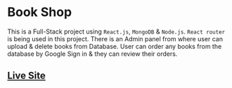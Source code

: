 # Book Shop

This is a Full-Stack project using `React.js`, `MongoDB` & `Node.js`. `React router` is being used in this project. There is an Admin panel from where user can upload & delete books from Database. User can order any books from the database by Google Sign in & they can review their orders.

## [Live Site](https://practical-agnesi-95a6c0.netlify.app/)